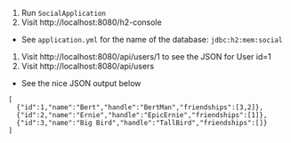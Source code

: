 
1. Run `SocialApplication`
1. Visit http://localhost:8080/h2-console 
  * See `application.yml` for the name of the database: `jdbc:h2:mem:social`
1. Visit http://localhost:8080/api/users/1 to see the JSON for User id=1
1. Visit http://localhost:8080/api/users 
  * See the nice JSON output below

```
[
  {"id":1,"name":"Bert","handle":"BertMan","friendships":[3,2]},
  {"id":2,"name":"Ernie","handle":"EpicErnie","friendships":[1]},
  {"id":3,"name":"Big Bird","handle":"TallBird","friendships":[]}
]
```
